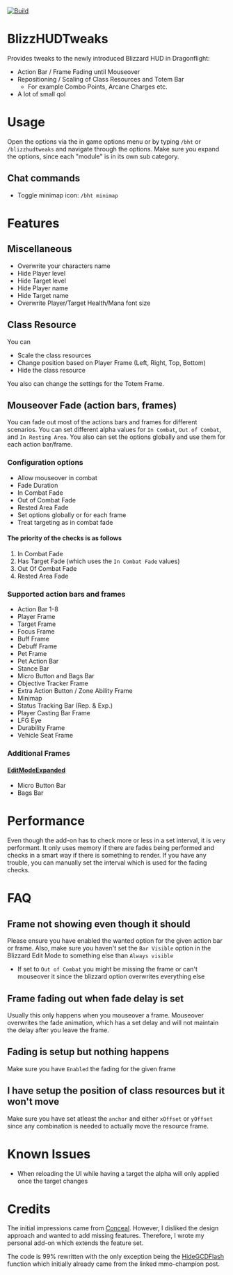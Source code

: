[![Build](https://github.com/PhenomDevel/BlizzHUDTweaks/actions/workflows/build.yml/badge.svg)](https://github.com/PhenomDevel/BlizzHUDTweaks/actions/workflows/build.yml)

# BlizzHUDTweaks
Provides tweaks to the newly introduced Blizzard HUD in Dragonflight:
- Action Bar / Frame Fading until Mouseover
- Repositioning / Scaling of Class Resources and Totem Bar
  - For example Combo Points, Arcane Charges etc.
- A lot of small qol

# Usage
Open the options via the in game options menu or by typing `/bht` or `/blizzhudtweaks` and navigate through the options. Make sure you expand the options, since each "module" is in its own sub category.

## Chat commands
- Toggle minimap icon: `/bht minimap`

# Features
## Miscellaneous
- Overwrite your characters name
- Hide Player level
- Hide Target level
- Hide Player name
- Hide Target name
- Overwrite Player/Target Health/Mana font size

## Class Resource
You can
- Scale the class resources
- Change position based on Player Frame (Left, Right, Top, Bottom)
- Hide the class resource

You also can change the settings for the Totem Frame.

## Mouseover Fade (action bars, frames)
You can fade out most of the actions bars and frames for different scenarios. You can set different alpha values for `In Combat`, `Out of Combat`, and `In Resting Area`. You also can set the options globally and use them for each action bar/frame.

### Configuration options
- Allow mouseover in combat
- Fade Duration
- In Combat Fade
- Out of Combat Fade
- Rested Area Fade
- Set options globally or for each frame
- Treat targeting as in combat fade

#### The priority of the checks is as follows
1. In Combat Fade
2. Has Target Fade (which uses the `In Combat Fade` values)
3. Out Of Combat Fade
4. Rested Area Fade

### Supported action bars and frames
- Action Bar 1-8
- Player Frame
- Target Frame
- Focus Frame
- Buff Frame
- Debuff Frame
- Pet Frame
- Pet Action Bar
- Stance Bar
- Micro Button and Bags Bar
- Objective Tracker Frame
- Extra Action Button / Zone Ability Frame
- Minimap
- Status Tracking Bar (Rep. & Exp.)
- Player Casting Bar Frame
- LFG Eye
- Durability Frame
- Vehicle Seat Frame

### Additional Frames
#### [EditModeExpanded](https://www.curseforge.com/wow/addons/edit-mode-expanded)
- Micro Button Bar
- Bags Bar

# Performance
Even though the add-on has to check more or less in a set interval, it is very performant. It only uses memory if there are fades being performed and checks in a smart way if there is something to render. If you have any trouble, you can manually set the interval which is used for the fading checks.

# FAQ
## Frame not showing even though it should
Please ensure you have enabled the wanted option for the given action bar or frame. Also, make sure you haven't set the `Bar Visible` option in the Blizzard Edit Mode to something else than `Always visible`
- If set to `Out of Combat` you might be missing the frame or can't mouseover it since the blizzard option overwrites everything else

## Frame fading out when fade delay is set
Usually this only happens when you mouseover a frame. Mouseover overwrites the fade animation, which has a set delay and will not maintain the delay after you leave the frame.

## Fading is setup but nothing happens
Make sure you have `Enabled` the fading for the given frame

## I have setup the position of class resources but it won't move
Make sure you have set atleast the `anchor` and either `xOffset` or `yOffset` since any combination is needed to actually move the resource frame.

# Known Issues
- When reloading the UI while having a target the alpha will only applied once the target changes

# Credits
The initial impressions came from [Conceal](https://www.curseforge.com/wow/addons/conceal). However, I disliked the design approach and wanted to add missing features. Therefore, I wrote my personal add-on which extends the feature set.

The code is 99% rewritten with the only exception being the [HideGCDFlash](https://www.mmo-champion.com/threads/2414999-How-do-I-disable-the-GCD-flash-on-my-bars) function which initially already came from the linked mmo-champion post.